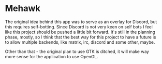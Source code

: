 # Mehawk

The original idea behind this app was to serve as an overlay for Discord, but this requires self-botting.
Since Discord is not very keen on self bots I feel like this project should be pushed a little bit forward.
It's still in the planning phase, mostly, so I think that the best way for this project to have a future is to allow multiple backends,
like matrix, irc, discord and some other, maybe.

Other than that - the original plan to use GTK is ditched, it will make way more sense for the application to use OpenGL.
